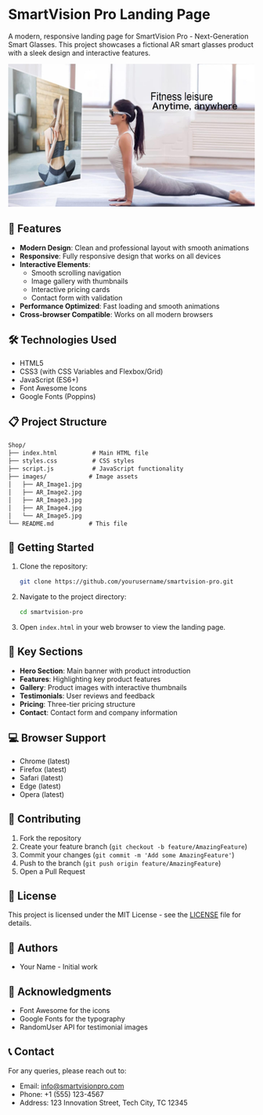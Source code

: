 # SmartVision Pro Landing Page

A modern, responsive landing page for SmartVision Pro - Next-Generation Smart Glasses. This project showcases a fictional AR smart glasses product with a sleek design and interactive features.

![SmartVision Pro](images/AR_Image1.jpg)

## 🚀 Features

- **Modern Design**: Clean and professional layout with smooth animations
- **Responsive**: Fully responsive design that works on all devices
- **Interactive Elements**: 
  - Smooth scrolling navigation
  - Image gallery with thumbnails
  - Interactive pricing cards
  - Contact form with validation
- **Performance Optimized**: Fast loading and smooth animations
- **Cross-browser Compatible**: Works on all modern browsers

## 🛠️ Technologies Used

- HTML5
- CSS3 (with CSS Variables and Flexbox/Grid)
- JavaScript (ES6+)
- Font Awesome Icons
- Google Fonts (Poppins)

## 📋 Project Structure

```
Shop/
├── index.html          # Main HTML file
├── styles.css          # CSS styles
├── script.js           # JavaScript functionality
├── images/            # Image assets
│   ├── AR_Image1.jpg
│   ├── AR_Image2.jpg
│   ├── AR_Image3.jpg
│   ├── AR_Image4.jpg
│   └── AR_Image5.jpg
└── README.md          # This file
```

## 🚀 Getting Started

1. Clone the repository:
   ```bash
   git clone https://github.com/yourusername/smartvision-pro.git
   ```

2. Navigate to the project directory:
   ```bash
   cd smartvision-pro
   ```

3. Open `index.html` in your web browser to view the landing page.

## 🎨 Key Sections

- **Hero Section**: Main banner with product introduction
- **Features**: Highlighting key product features
- **Gallery**: Product images with interactive thumbnails
- **Testimonials**: User reviews and feedback
- **Pricing**: Three-tier pricing structure
- **Contact**: Contact form and company information

## 💻 Browser Support

- Chrome (latest)
- Firefox (latest)
- Safari (latest)
- Edge (latest)
- Opera (latest)

## 🤝 Contributing

1. Fork the repository
2. Create your feature branch (`git checkout -b feature/AmazingFeature`)
3. Commit your changes (`git commit -m 'Add some AmazingFeature'`)
4. Push to the branch (`git push origin feature/AmazingFeature`)
5. Open a Pull Request

## 📝 License

This project is licensed under the MIT License - see the [LICENSE](LICENSE) file for details.

## 👥 Authors

- Your Name - Initial work

## 🙏 Acknowledgments

- Font Awesome for the icons
- Google Fonts for the typography
- RandomUser API for testimonial images

## 📞 Contact

For any queries, please reach out to:
- Email: info@smartvisionpro.com
- Phone: +1 (555) 123-4567
- Address: 123 Innovation Street, Tech City, TC 12345 